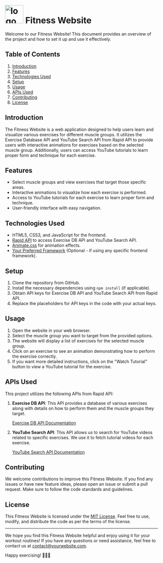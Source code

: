 # <img src="https://www.freepnglogos.com/uploads/dumbbell-png/dumbbell-sponsored-native-company-native-desc-6.png" alt="logo" width="60" height="60"> Fitness Website



Welcome to our Fitness Website! This document provides an overview of the project and how to set it up and use it effectively.

## Table of Contents
1. [Introduction](#introduction)
2. [Features](#features)
3. [Technologies Used](#technologies-used)
4. [Setup](#setup)
5. [Usage](#usage)
6. [APIs Used](#apis-used)
7. [Contributing](#contributing)
8. [License](#license)

## Introduction
The Fitness Website is a web application designed to help users learn and visualize various exercises for different muscle groups. It utilizes the Exercise Database API and YouTube Search API from Rapid API to provide users with interactive animations for exercises based on the selected muscle group. Additionally, users can access YouTube tutorials to learn proper form and technique for each exercise.

## Features
- Select muscle groups and view exercises that target those specific areas.
- Interactive animations to visualize how each exercise is performed.
- Access to YouTube tutorials for each exercise to learn proper form and technique.
- User-friendly interface with easy navigation.

## Technologies Used
- HTML5, CSS3, and JavaScript for the frontend.
- [Rapid API](https://rapidapi.com/) to access Exercise DB API and YouTube Search API.
- [Animate.css](https://animate.style/) for animation effects.
- [Your Preferred Framework](https://framework-url.com) (Optional - if using any specific frontend framework).

## Setup
1. Clone the repository from GitHub.
2. Install the necessary dependencies using `npm install` (if applicable).
3. Obtain API keys for Exercise DB API and YouTube Search API from Rapid API.
4. Replace the placeholders for API keys in the code with your actual keys.

## Usage
1. Open the website in your web browser.
2. Select the muscle group you want to target from the provided options.
3. The website will display a list of exercises for the selected muscle group.
4. Click on an exercise to see an animation demonstrating how to perform the exercise correctly.
5. If you want more detailed instructions, click on the "Watch Tutorial" button to view a YouTube tutorial for the exercise.

## APIs Used
This project utilizes the following APIs from Rapid API:
1. **Exercise DB API**: This API provides a database of various exercises along with details on how to perform them and the muscle groups they target.

   [Exercise DB API Documentation](https://rapidapi.com/exercisedb-exercisedb-default/api/exercise-db)

2. **YouTube Search API**: This API allows us to search for YouTube videos related to specific exercises. We use it to fetch tutorial videos for each exercise.

   [YouTube Search API Documentation](https://rapidapi.com/youtube.googleapis.com/api/youtube-search1)

## Contributing
We welcome contributions to improve this Fitness Website. If you find any issues or have new feature ideas, please open an issue or submit a pull request. Make sure to follow the code standards and guidelines.

## License
This Fitness Website is licensed under the [MIT License](https://opensource.org/licenses/MIT). Feel free to use, modify, and distribute the code as per the terms of the license.

---

We hope you find this Fitness Website helpful and enjoy using it for your workout routines! If you have any questions or need assistance, feel free to contact us at contact@yourwebsite.com.

Happy exercising! 💪🏋️‍♀️

